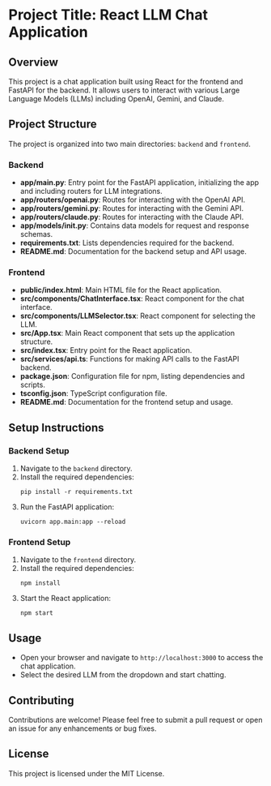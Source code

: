 # Project Title: React LLM Chat Application

## Overview
This project is a chat application built using React for the frontend and FastAPI for the backend. It allows users to interact with various Large Language Models (LLMs) including OpenAI, Gemini, and Claude.

## Project Structure
The project is organized into two main directories: `backend` and `frontend`.

### Backend
- **app/main.py**: Entry point for the FastAPI application, initializing the app and including routers for LLM integrations.
- **app/routers/openai.py**: Routes for interacting with the OpenAI API.
- **app/routers/gemini.py**: Routes for interacting with the Gemini API.
- **app/routers/claude.py**: Routes for interacting with the Claude API.
- **app/models/__init__.py**: Contains data models for request and response schemas.
- **requirements.txt**: Lists dependencies required for the backend.
- **README.md**: Documentation for the backend setup and API usage.

### Frontend
- **public/index.html**: Main HTML file for the React application.
- **src/components/ChatInterface.tsx**: React component for the chat interface.
- **src/components/LLMSelector.tsx**: React component for selecting the LLM.
- **src/App.tsx**: Main React component that sets up the application structure.
- **src/index.tsx**: Entry point for the React application.
- **src/services/api.ts**: Functions for making API calls to the FastAPI backend.
- **package.json**: Configuration file for npm, listing dependencies and scripts.
- **tsconfig.json**: TypeScript configuration file.
- **README.md**: Documentation for the frontend setup and usage.

## Setup Instructions

### Backend Setup
1. Navigate to the `backend` directory.
2. Install the required dependencies:
   ```
   pip install -r requirements.txt
   ```
3. Run the FastAPI application:
   ```
   uvicorn app.main:app --reload
   ```

### Frontend Setup
1. Navigate to the `frontend` directory.
2. Install the required dependencies:
   ```
   npm install
   ```
3. Start the React application:
   ```
   npm start
   ```

## Usage
- Open your browser and navigate to `http://localhost:3000` to access the chat application.
- Select the desired LLM from the dropdown and start chatting.

## Contributing
Contributions are welcome! Please feel free to submit a pull request or open an issue for any enhancements or bug fixes.

## License
This project is licensed under the MIT License.